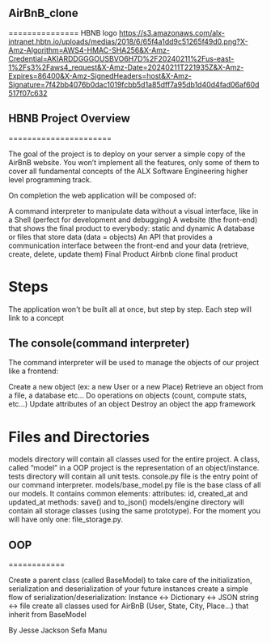 ## AirBnB_clone
===============
HBNB logo
https://s3.amazonaws.com/alx-intranet.hbtn.io/uploads/medias/2018/6/65f4a1dd9c51265f49d0.png?X-Amz-Algorithm=AWS4-HMAC-SHA256&X-Amz-Credential=AKIARDDGGGOUSBVO6H7D%2F20240211%2Fus-east-1%2Fs3%2Faws4_request&X-Amz-Date=20240211T221935Z&X-Amz-Expires=86400&X-Amz-SignedHeaders=host&X-Amz-Signature=7f42bb4076b0dac1019fcbb5d1a85dff7a95db1d40d4fad06af60d517f07c632

## HBNB Project Overview
======================

The goal of the project is to deploy on your server a simple copy of the AirBnB website. You won’t implement all the features, only some of them to cover all fundamental concepts of the ALX Software Engineering higher level programming track.

On completion the web application will be composed of:

A command interpreter to manipulate data without a visual interface, like in a Shell (perfect for development and debugging)
A website (the front-end) that shows the final product to everybody: static and dynamic
A database or files that store data (data = objects)
An API that provides a communication interface between the front-end and your data (retrieve, create, delete, update them)
Final Product
Airbnb clone final product

Steps
=======
The application won't be built all at once, but step by step. Each step will link to a concept

## The console(command interpreter)

The command interpreter will be used to manage the objects of our project like a frontend:

Create a new object (ex: a new User or a new Place)
Retrieve an object from a file, a database etc…
Do operations on objects (count, compute stats, etc…)
Update attributes of an object
Destroy an object
the app framework

Files and Directories
=====================
models directory will contain all classes used for the entire project. A class, called “model” in a OOP project is the representation of an object/instance.
tests directory will contain all unit tests.
console.py file is the entry point of our command interpreter.
models/base_model.py file is the base class of all our models. It contains common elements:
attributes: id, created_at and updated_at
methods: save() and to_json()
models/engine directory will contain all storage classes (using the same prototype). For the moment you will have only one: file_storage.py.

## OOP
============

Create a parent class (called BaseModel) to take care of the initialization, serialization and deserialization of your future instances
create a simple flow of serialization/deserialization: Instance <-> Dictionary <-> JSON string <-> file
create all classes used for AirBnB (User, State, City, Place…) that inherit from BaseModel

By Jesse Jackson Sefa Manu
